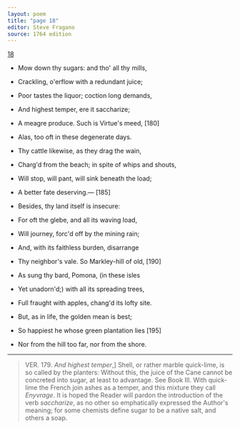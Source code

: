 ```yaml
---
layout: poem
title: "page 18"
editor: Steve Fragano
source: 1764 edition
---
```


[18]()

- Mow down thy sugars: and tho' all thy mills,
- Crackling, o'erflow with a redundant juice;
- Poor tastes the liquor; coction long demands,
- And highest temper, ere it saccharize;
- A meagre produce. Such is Virtue's meed, \[180]
- Alas, too oft in these degenerate days.
- Thy cattle likewise, as they drag the wain,
- Charg'd from the beach; in spite of whips and shouts,
- Will stop, will pant, will sink beneath the load;
- A better fate deserving.— \[185]
- Besides, thy land itself is insecure:
- For oft the glebe, and all its waving load,
- Will journey, forc'd off by the mining rain;
- And, with its faithless burden, disarrange
- Thy neighbor's vale. So Markley-hill of old, \[190]
- As sung thy bard, Pomona, \(in these isles
- Yet unadorn'd;) with all its spreading trees,
- Full fraught with apples, chang'd its lofty site.

- But, as in life, the golden mean is best;
- So happiest he whose green plantation lies \[195]
- Nor from the hill too far, nor from the shore.

---

> VER. 179. *And highest temper*,\] Shell, or rather marble quick-lime, is so called by the planters: Without this, the juice of the Cane cannot be concreted into sugar, at least to advantage. See Book III. With quick-lime the French join ashes as a temper, and this mixture they call *Enyvrage*. It is hoped the Reader will pardon the introduction of the verb *saccharize*, as no other so emphatically expressed the Author's meaning; for some chemists define sugar to be a native salt, and others a soap.  